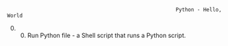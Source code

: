                                                            Python - Hello, World 

0. 0. Run Python file - a Shell script that runs a Python script.
